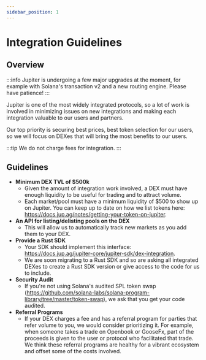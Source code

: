 ```yaml
---
sidebar_position: 1
---
```


# Integration Guidelines

## Overview

:::info 
Jupiter is undergoing a few major upgrades at the moment, for example with Solana's transaction v2 and a new routing engine. Please have patience!
:::

Jupiter is one of the most widely integrated protocols, so a lot of work is involved in minimizing issues on new integrations and making each integration valuable to our users and partners. 

Our top priority is securing best prices, best token selection for our users, so we will focus on DEXes that will bring the most benefits to our users. 

:::tip We do not charge fees for integration. 
:::

## Guidelines

- **Minimum DEX TVL of $500k**
    - Given the amount of integration work involved, a DEX must have enough liquidity to be useful for trading and to attract volume.
    - Each market/pool must have a minimum liquidity of $500 to show up on Jupiter. You can keep up to date on how we list tokens here: https://docs.jup.ag/notes/getting-your-token-on-jupiter.
- **An API for listing/delisting pools on the DEX**
    - This will allow us to automatically track new markets as you add them to your DEX. 
- **Provide a Rust SDK**
    - Your SDK should implement this interface: https://docs.jup.ag/jupiter-core/jupiter-sdk/dex-integration.
    - We are soon migrating to a Rust SDK and so are asking all integrated DEXes to create a Rust SDK version or give access to the code for us to include.  
- **Security Audit**
    - If you're not using Solana's audited SPL token swap (https://github.com/solana-labs/solana-program-library/tree/master/token-swap), we ask that you get your code audited.
- **Referral Programs**
    - If your DEX charges a fee and has a referral program for parties that refer volume to you, we would consider prioritizing it. For example, when someone takes a trade on Openbook or GooseFx, part of the proceeds is given to the user or protocol who facilitated that trade. We think these referral programs are healthy for a vibrant ecosystem and offset some of the costs involved.